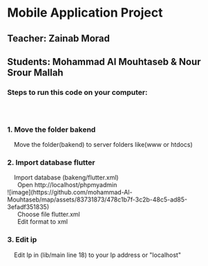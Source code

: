 <h1>Mobile Application Project</h1>
<h2>Teacher: Zainab Morad</h2>
<h2>Students: Mohammad Al Mouhtaseb & Nour Srour Mallah</h2>
<h3>Steps to run this code on your computer:<h3>
&nbsp <h3>1. Move the folder bakend</h3>
&nbsp &nbsp Move the folder(bakend) to server folders like(www or htdocs)
&nbsp <h3>2. Import database flutter</h3>
&nbsp &nbsp Import database (bakeng/flutter.xml)<br>
&nbsp &nbsp &nbsp Open http://localhost/phpmyadmin<br>
![image](https://github.com/mohammad-Al-Mouhtaseb/map/assets/83731873/478c1b7f-3c2b-48c5-ad85-3efadf351835)<br>
&nbsp &nbsp &nbsp Choose file flutter.xml<br>
&nbsp &nbsp &nbsp Edit format to xml
&nbsp <h3>3. Edit ip</h3>
&nbsp &nbsp Edit Ip in (lib/main line 18) to your Ip address or "localhost"
